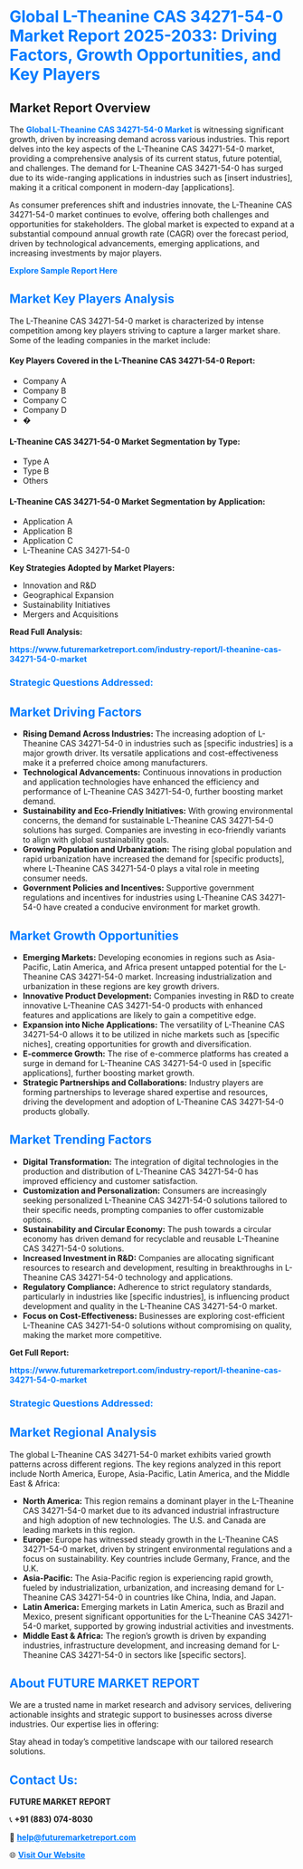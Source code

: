 <h1 style="color: #007BFF;">Global L-Theanine CAS 34271-54-0 Market Report 2025-2033: Driving Factors, Growth Opportunities, and Key Players</h1>

<section id="overview">
<h2>Market Report Overview</h2>
<p>The <a href="https://www.futuremarketreport.com/industry-report/l-theanine-cas-34271-54-0-market" style="color: #007BFF; text-decoration: none;"><strong>Global L-Theanine CAS 34271-54-0 Market</strong></a> is witnessing significant growth, driven by increasing demand across various industries. This report delves into the key aspects of the L-Theanine CAS 34271-54-0 market, providing a comprehensive analysis of its current status, future potential, and challenges. The demand for L-Theanine CAS 34271-54-0 has surged due to its wide-ranging applications in industries such as [insert industries], making it a critical component in modern-day [applications].</p>
<p>As consumer preferences shift and industries innovate, the L-Theanine CAS 34271-54-0 market continues to evolve, offering both challenges and opportunities for stakeholders. The global market is expected to expand at a substantial compound annual growth rate (CAGR) over the forecast period, driven by technological advancements, emerging applications, and increasing investments by major players.</p>
</section>

<section id="overview">
<p><a href="https://www.futuremarketreport.com/request-sample/reportId=120313" style="color: #007BFF; text-decoration: none;"><strong>Explore Sample Report Here</strong></a></p>
</section>

<section id="key-players">
<h2 style="color: #007BFF;">Market Key Players Analysis</h2>
<p>The L-Theanine CAS 34271-54-0 market is characterized by intense competition among key players striving to capture a larger market share. Some of the leading companies in the market include:</p>
<h4>Key Players Covered in the L-Theanine CAS 34271-54-0 Report:</h4>
<ul><li>Company A</li><li>Company B</li><li>Company C</li><li>Company D</li><li>�</li></ul>
<h4>L-Theanine CAS 34271-54-0 Market Segmentation by Type:</h4>
<ul><li>Type A</li><li>Type B</li><li>Others</li></ul>

<h4>L-Theanine CAS 34271-54-0 Market Segmentation by Application:</h4>
<ul><li>Application A</li><li>Application B</li><li>Application C</li><li>L-Theanine CAS 34271-54-0</li></ul>
<p><strong>Key Strategies Adopted by Market Players:</strong></p>
<ul>
<li>Innovation and R&D</li>
<li>Geographical Expansion</li>
<li>Sustainability Initiatives</li>
<li>Mergers and Acquisitions</li>
</ul>
</section>

<section>
<p><strong>Read Full Analysis: </strong></p><a href="https://www.futuremarketreport.com/industry-report/l-theanine-cas-34271-54-0-market" style="color: #007BFF; text-decoration: none;"><strong>https://www.futuremarketreport.com/industry-report/l-theanine-cas-34271-54-0-market</strong></a>
<h3 style="color: #007BFF;">Strategic Questions Addressed:</h3>
</section>

<section id="driving-factors">
<h2 style="color: #007BFF;">Market Driving Factors</h2>
<ul>
<li><strong>Rising Demand Across Industries:</strong> The increasing adoption of L-Theanine CAS 34271-54-0 in industries such as [specific industries] is a major growth driver. Its versatile applications and cost-effectiveness make it a preferred choice among manufacturers.</li>
<li><strong>Technological Advancements:</strong> Continuous innovations in production and application technologies have enhanced the efficiency and performance of L-Theanine CAS 34271-54-0, further boosting market demand.</li>
<li><strong>Sustainability and Eco-Friendly Initiatives:</strong> With growing environmental concerns, the demand for sustainable L-Theanine CAS 34271-54-0 solutions has surged. Companies are investing in eco-friendly variants to align with global sustainability goals.</li>
<li><strong>Growing Population and Urbanization:</strong> The rising global population and rapid urbanization have increased the demand for [specific products], where L-Theanine CAS 34271-54-0 plays a vital role in meeting consumer needs.</li>
<li><strong>Government Policies and Incentives:</strong> Supportive government regulations and incentives for industries using L-Theanine CAS 34271-54-0 have created a conducive environment for market growth.</li>
</ul>
</section>

<section id="growth-opportunities">
<h2 style="color: #007BFF;">Market Growth Opportunities</h2>
<ul>
<li><strong>Emerging Markets:</strong> Developing economies in regions such as Asia-Pacific, Latin America, and Africa present untapped potential for the L-Theanine CAS 34271-54-0 market. Increasing industrialization and urbanization in these regions are key growth drivers.</li>
<li><strong>Innovative Product Development:</strong> Companies investing in R&D to create innovative L-Theanine CAS 34271-54-0 products with enhanced features and applications are likely to gain a competitive edge.</li>
<li><strong>Expansion into Niche Applications:</strong> The versatility of L-Theanine CAS 34271-54-0 allows it to be utilized in niche markets such as [specific niches], creating opportunities for growth and diversification.</li>
<li><strong>E-commerce Growth:</strong> The rise of e-commerce platforms has created a surge in demand for L-Theanine CAS 34271-54-0 used in [specific applications], further boosting market growth.</li>
<li><strong>Strategic Partnerships and Collaborations:</strong> Industry players are forming partnerships to leverage shared expertise and resources, driving the development and adoption of L-Theanine CAS 34271-54-0 products globally.</li>
</ul>
</section>

<section id="trending-factors">
<h2 style="color: #007BFF;">Market Trending Factors</h2>
<ul>
<li><strong>Digital Transformation:</strong> The integration of digital technologies in the production and distribution of L-Theanine CAS 34271-54-0 has improved efficiency and customer satisfaction.</li>
<li><strong>Customization and Personalization:</strong> Consumers are increasingly seeking personalized L-Theanine CAS 34271-54-0 solutions tailored to their specific needs, prompting companies to offer customizable options.</li>
<li><strong>Sustainability and Circular Economy:</strong> The push towards a circular economy has driven demand for recyclable and reusable L-Theanine CAS 34271-54-0 solutions.</li>
<li><strong>Increased Investment in R&D:</strong> Companies are allocating significant resources to research and development, resulting in breakthroughs in L-Theanine CAS 34271-54-0 technology and applications.</li>
<li><strong>Regulatory Compliance:</strong> Adherence to strict regulatory standards, particularly in industries like [specific industries], is influencing product development and quality in the L-Theanine CAS 34271-54-0 market.</li>
<li><strong>Focus on Cost-Effectiveness:</strong> Businesses are exploring cost-efficient L-Theanine CAS 34271-54-0 solutions without compromising on quality, making the market more competitive.</li>
</ul>
</section>

<section>
<p><strong>Get Full Report: </strong></p><a href="https://www.futuremarketreport.com/industry-report/l-theanine-cas-34271-54-0-market" style="color: #007BFF; text-decoration: none;"><strong>https://www.futuremarketreport.com/industry-report/l-theanine-cas-34271-54-0-market</strong></a>
<h3 style="color: #007BFF;">Strategic Questions Addressed:</h3>
</section>


<section id="regional-analysis">
<h2 style="color: #007BFF;">Market Regional Analysis</h2>
<p>The global L-Theanine CAS 34271-54-0 market exhibits varied growth patterns across different regions. The key regions analyzed in this report include North America, Europe, Asia-Pacific, Latin America, and the Middle East & Africa:</p>
<ul>
<li><strong>North America:</strong> This region remains a dominant player in the L-Theanine CAS 34271-54-0 market due to its advanced industrial infrastructure and high adoption of new technologies. The U.S. and Canada are leading markets in this region.</li>
<li><strong>Europe:</strong> Europe has witnessed steady growth in the L-Theanine CAS 34271-54-0 market, driven by stringent environmental regulations and a focus on sustainability. Key countries include Germany, France, and the U.K.</li>
<li><strong>Asia-Pacific:</strong> The Asia-Pacific region is experiencing rapid growth, fueled by industrialization, urbanization, and increasing demand for L-Theanine CAS 34271-54-0 in countries like China, India, and Japan.</li>
<li><strong>Latin America:</strong> Emerging markets in Latin America, such as Brazil and Mexico, present significant opportunities for the L-Theanine CAS 34271-54-0 market, supported by growing industrial activities and investments.</li>
<li><strong>Middle East & Africa:</strong> The region’s growth is driven by expanding industries, infrastructure development, and increasing demand for L-Theanine CAS 34271-54-0 in sectors like [specific sectors].</li>
</ul>
</section>

<footer>
<h2 style="color: #007BFF;">About FUTURE MARKET REPORT</h2>
<p>We are a trusted name in market research and advisory services, delivering actionable insights and strategic support to businesses across diverse industries. Our expertise lies in offering:</p>

<p>Stay ahead in today’s competitive landscape with our tailored research solutions.</p>

<h2 style="color: #007BFF;">Contact Us:</h2>
<p><strong>FUTURE MARKET REPORT</strong></p>
<p>📞 <strong>+91 (883) 074-8030</strong></p>
<p>📧 <strong><a href="mailto:help@futuremarketreport.com" style="color: #007BFF;">help@futuremarketreport.com</a></strong></p>
<p>🌐 <strong><a href="https://www.futuremarketreport.com/" style="color: #007BFF;">Visit Our Website</a></strong></p>
</footer>